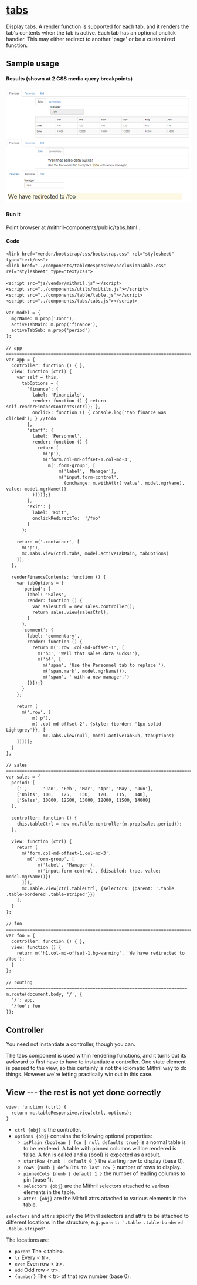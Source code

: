 # [tabs](https://github.com/eddyystop/mithril-components/tree/master/components/tabs)

Display tabs. 
A render function is supported for each tab, 
and it renders the tab's contents when the tab is active.
Each tab has an optional onclick handler. 
This may either redirect to another 'page' or be a customized function.

## Sample usage
#### Results (shown at 2 CSS media query breakpoints)
![tabs sample](sample.png)

#### Run it
Point browser at /mithril-components/public/tabs.html .

#### Code
```
<link href="vendor/bootstrap/css/bootstrap.css" rel="stylesheet" type="text/css">
<link href="../components/tableResponsive/occlusionTable.css" rel="stylesheet" type="text/css">

<script src="js/vendor/mithril.js"></script>
<script src="../components/utils/mcUtils.js"></script>
<script src="../components/table/table.js"></script>
<script src="../components/tabs/tabs.js"></script>

var model = {
  mgrName: m.prop('John'),
  activeTabMain: m.prop('finance'),
  activeTabSub: m.prop('period')
};

// app =========================================================================
var app = {
  controller: function () {	},
  view: function (ctrl) {
    var self = this,
      tabOptions = {
        'finance': {
          label: 'Financials',
          render: function () { return self.renderFinanceContents(ctrl); },
          onclick: function () { console.log('tab finance was clicked'); } //todo
        },
        'staff': {
          label: 'Personnel',
          render: function () {
            return [
              m('p'),
              m('form.col-md-offset-1.col-md-3',
                m('.form-group', [
                    m('label', 'Manager'),
                    m('input.form-control',
                      {onchange: m.withAttr('value', model.mgrName), value: model.mgrName()}
          )]))];}
        },
        'exit': {
          label: 'Exit',
          onclickRedirectTo:  '/foo'
        }
      };

    return m('.container', [
      m('p'),
      mc.Tabs.view(ctrl.tabs, model.activeTabMain, tabOptions)
    ]);
  },

  renderFinanceContents: function () {
    var tabOptions = {
      'period': {
        label: 'Sales',
        render: function () {
          var salesCtrl = new sales.controller();
          return sales.view(salesCtrl);
        }
      },
      'comment': {
        label: 'commentary',
        render: function () {
          return m('.row .col-md-offset-1', [
            m('h3', 'Well that sales data sucks!'),
            m('h4', [
              m('span', 'Use the Personnel tab to replace '),
              m('span.mark', model.mgrName()),
              m('span', ' with a new manager.')
        ])]);}
      }
    };

    return [
      m('.row', [
          m('p'),
          m('.col-md-offset-2', {style: {border: '1px solid Lightgrey'}}, [
              mc.Tabs.view(null, model.activeTabSub, tabOptions)
    ])])];
  }
};

// sales =======================================================================
var sales = {
  period: [
    ['',      'Jan', 'Feb', 'Mar', 'Apr', 'May', 'Jun'],
    ['Units', 100,   125,   130,   120,   115,   140],
    ['Sales', 10000, 12500, 13000, 12000, 11500, 14000]
  ],

  controller: function () {
    this.tableCtrl = new mc.Table.controller(m.prop(sales.period));
  },

  view: function (ctrl) {
    return [
      m('form.col-md-offset-1.col-md-3',
        m('.form-group', [
            m('label', 'Manager'),
            m('input.form-control', {disabled: true, value: model.mgrName()})
      ])),
      mc.Table.view(ctrl.tableCtrl, {selectors: {parent: '.table .table-bordered .table-striped'}})
    ];
  }
};

// foo =========================================================================
var foo = {
  controller: function () { },
  view: function () {
    return m('h1.col-md-offset-1.bg-warning', 'We have redirected to /foo');
  }
};

// routing =====================================================================
m.route(document.body, '/', {
  '/': app,
  '/foo': foo
});
```

## Controller

You need not instantiate a controller, though you can.

The tabs component is used within rendering functions, 
and it turns out its awkward to first have to have to instantiate a controller.
One state element is passed to the view, so this certainly is not the idiomatic Mithril way to do things.
However we're letting practically win out in this case.


## View  --- the rest is not yet done correctly
```
view: function (ctrl) {
  return mc.tableResponsive.view(ctrl, options);
}
```

* `ctrl {obj}` is the controller.
* `options {obj}` contains the following optional properties:
    * `isPlain {boolean | fcn | null defaults true}` is a normal table is to be rendered.
    A table with pinned columns will be rendered is false.
    A fcn is called and a {bool} is expected as a result.
    * `startRow {numb | default 0 }` the starting row to display (base 0).
    * `rows {numb | defaults to last row }` number of rows to display.
    * `pinnedCols {numb | default 1 }` the number of leading columns to pin (base 1).
    * `selectors {obj}` are the Mithril selectors attached to various elements in the table.
    * `attrs {obj}` are the Mithril attrs attached to various elements in the table.

`selectors` and `attrs` specify the Mithril selectors and attrs to be attached to 
different locations in the structure, e.g. `parent: '.table .table-bordered .table-striped'`

The locations are:
* `parent` The < table>.
* `tr` Every < tr>.
* `even` Even row < tr>.
* `odd` Odd row < tr>.
* `{number}` The < tr> of that row number (base 0).